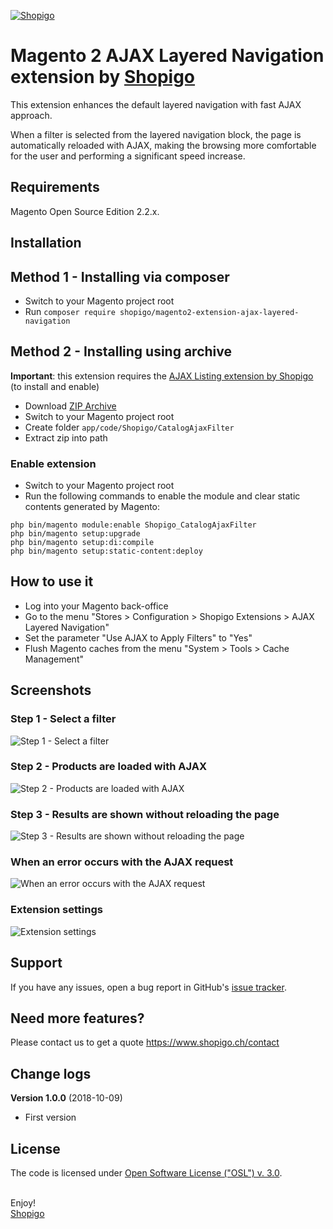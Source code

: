 [![Shopigo](https://www.shopigo.ch/wp-content/uploads/2018/08/github-shopigo-logo.png)](https://www.shopigo.ch)

# Magento 2 AJAX Layered Navigation extension by [Shopigo](https://www.shopigo.ch)

This extension enhances the default layered navigation with fast AJAX approach.

When a filter is selected from the layered navigation block, the page is automatically reloaded with AJAX, making the browsing more comfortable for the user and performing a significant speed increase.

## Requirements

Magento Open Source Edition 2.2.x.

## Installation

## Method 1 - Installing via composer

- Switch to your Magento project root
- Run `composer require shopigo/magento2-extension-ajax-layered-navigation`

## Method 2 - Installing using archive

**Important**: this extension requires the [AJAX Listing extension by Shopigo](https://github.com/shopigo/magento2-extension-ajax-listing) (to install and enable)

- Download [ZIP Archive](https://github.com/shopigo/magento2-extension-ajax-layered-navigation/archive/master.zip)
- Switch to your Magento project root
- Create folder `app/code/Shopigo/CatalogAjaxFilter`
- Extract zip into path

### Enable extension

- Switch to your Magento project root
- Run the following commands to enable the module and clear static contents generated by Magento:
```
php bin/magento module:enable Shopigo_CatalogAjaxFilter
php bin/magento setup:upgrade
php bin/magento setup:di:compile
php bin/magento setup:static-content:deploy
```

## How to use it

- Log into your Magento back-office
- Go to the menu "Stores > Configuration > Shopigo Extensions > AJAX Layered Navigation"
- Set the parameter "Use AJAX to Apply Filters" to "Yes"
- Flush Magento caches from the menu "System > Tools > Cache Management"

## Screenshots

### Step 1 - Select a filter

![Step 1 - Select a filter](https://www.shopigo.ch/wp-content/uploads/2018/10/github-extension-ajax-layered-navigation-plp-filter.jpg)

### Step 2 - Products are loaded with AJAX

![Step 2 - Products are loaded with AJAX](https://www.shopigo.ch/wp-content/uploads/2018/10/github-extension-ajax-layered-navigation-plp-loading.jpg)

### Step 3 - Results are shown without reloading the page

![Step 3 - Results are shown without reloading the page](https://www.shopigo.ch/wp-content/uploads/2018/10/github-extension-ajax-layered-navigation-plp-loaded.jpg)

### When an error occurs with the AJAX request

![When an error occurs with the AJAX request](https://www.shopigo.ch/wp-content/uploads/2018/10/github-extension-ajax-layered-navigation-plp-loading-error.jpg)

### Extension settings

![Extension settings](https://www.shopigo.ch/wp-content/uploads/2018/10/github-extension-ajax-layered-navigation-settings.jpg)

## Support

If you have any issues, open a bug report in GitHub's [issue tracker](https://github.com/shopigo/magento2-extension-ajax-layered-navigation/issues).

## Need more features?

Please contact us to get a quote https://www.shopigo.ch/contact

## Change logs

**Version 1.0.0** (2018-10-09)
- First version

## License

The code is licensed under [Open Software License ("OSL") v. 3.0](http://opensource.org/licenses/osl-3.0.php).

<br/>Enjoy!<br/>
[Shopigo](https://www.shopigo.ch)